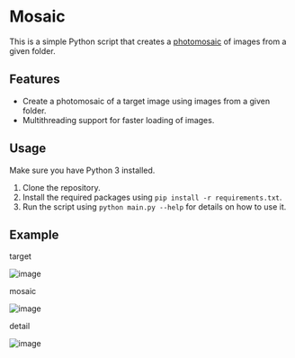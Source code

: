 # Mosaic

This is a simple Python script that creates a [photomosaic](https://en.wikipedia.org/wiki/Photographic_mosaic) of images from a given folder.

## Features

- Create a photomosaic of a target image using images from a given folder.
- Multithreading support for faster loading of images.

## Usage

Make sure you have Python 3 installed.

1. Clone the repository.
2. Install the required packages using `pip install -r requirements.txt`.
3. Run the script using `python main.py --help` for details on how to use it.

## Example

target

![image](https://github.com/user-attachments/assets/9914ac18-0a63-4599-bd7f-2d49c0b09400)

mosaic

![image](https://github.com/user-attachments/assets/79655cfe-2a60-4890-8c71-c35913650f57)

detail

![image](https://github.com/user-attachments/assets/9497299d-0ab7-4d60-b6de-e441fc0e8ad7)
